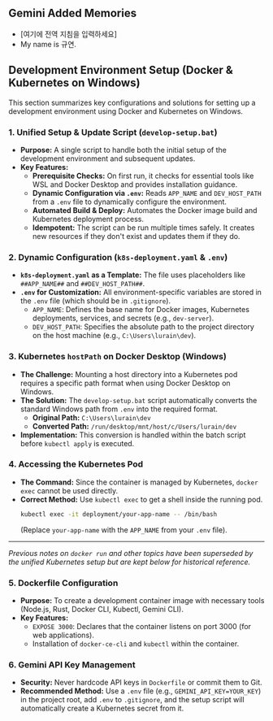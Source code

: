 ## Gemini Added Memories
- [여기에 전역 지침을 입력하세요]
- My name is 규연.

## Development Environment Setup (Docker & Kubernetes on Windows)

This section summarizes key configurations and solutions for setting up a development environment using Docker and Kubernetes on Windows.

### 1. Unified Setup & Update Script (`develop-setup.bat`)
- **Purpose:** A single script to handle both the initial setup of the development environment and subsequent updates.
- **Key Features:**
  - **Prerequisite Checks:** On first run, it checks for essential tools like WSL and Docker Desktop and provides installation guidance.
  - **Dynamic Configuration via `.env`:** Reads `APP_NAME` and `DEV_HOST_PATH` from a `.env` file to dynamically configure the environment.
  - **Automated Build & Deploy:** Automates the Docker image build and Kubernetes deployment process.
  - **Idempotent:** The script can be run multiple times safely. It creates new resources if they don't exist and updates them if they do.

### 2. Dynamic Configuration (`k8s-deployment.yaml` & `.env`)
- **`k8s-deployment.yaml` as a Template:** The file uses placeholders like `##APP_NAME##` and `##DEV_HOST_PATH##`.
- **`.env` for Customization:** All environment-specific variables are stored in the `.env` file (which should be in `.gitignore`).
  - `APP_NAME`: Defines the base name for Docker images, Kubernetes deployments, services, and secrets (e.g., `dev-server`).
  - `DEV_HOST_PATH`: Specifies the absolute path to the project directory on the host machine (e.g., `C:\Users\lurain\dev`).

### 3. Kubernetes `hostPath` on Docker Desktop (Windows)
- **The Challenge:** Mounting a host directory into a Kubernetes pod requires a specific path format when using Docker Desktop on Windows.
- **The Solution:** The `develop-setup.bat` script automatically converts the standard Windows path from `.env` into the required format.
  - **Original Path:** `C:\Users\lurain\dev`
  - **Converted Path:** `/run/desktop/mnt/host/c/Users/lurain/dev`
- **Implementation:** This conversion is handled within the batch script before `kubectl apply` is executed.

### 4. Accessing the Kubernetes Pod
- **The Command:** Since the container is managed by Kubernetes, `docker exec` cannot be used directly.
- **Correct Method:** Use `kubectl exec` to get a shell inside the running pod.
  ```bash
  kubectl exec -it deployment/your-app-name -- /bin/bash
  ```
  (Replace `your-app-name` with the `APP_NAME` from your `.env` file).

---
*Previous notes on `docker run` and other topics have been superseded by the unified Kubernetes setup but are kept below for historical reference.*

### 5. Dockerfile Configuration
- **Purpose:** To create a development container image with necessary tools (Node.js, Rust, Docker CLI, Kubectl, Gemini CLI).
- **Key Features:**
  - `EXPOSE 3000`: Declares that the container listens on port 3000 (for web applications).
  - Installation of `docker-ce-cli` and `kubectl` within the container.

### 6. Gemini API Key Management
- **Security:** Never hardcode API keys in `Dockerfile` or commit them to Git.
- **Recommended Method:** Use a `.env` file (e.g., `GEMINI_API_KEY=YOUR_KEY`) in the project root, add `.env` to `.gitignore`, and the setup script will automatically create a Kubernetes secret from it.